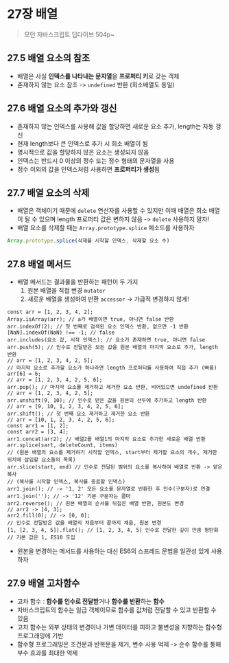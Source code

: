 # 27장 배열
> 모던 자바스크립트 딥다이브 504p~
## 27.5 배열 요소의 참조

- 배열은 사실 **인덱스를 나타내는 문자열**을 **프로퍼티 키**로 갖는 객체
- 존재하지 않는 요소 참조 -> `undefined` 반환 (희소배열도 동일)

## 27.6 배열 요소의 추가와 갱신

- 존재하지 않는 인덱스를 사용해 값을 할당하면 새로운 요소 추가, length는 자동 갱신
- 현재 length보다 큰 인덱스로 추가 시 희소 배열이 됨
- 명시적으로 값을 할당하지 않은 요소는 생성되지 않음
- 인덱스는 반드시 0 이상의 정수 또는 정수 형태의 문자열을 사용
- 정수 이외의 값을 인덱스처럼 사용하면 **프로퍼티가 생성**됨

## 27.7 배열 요소의 삭제

- 배열은 객체이기 때문에 `delete` 연산자를 사용할 수 있지만 이때 배열은 희소 배열이 될 수 있으며 length 프로퍼티 값은 변하지 않음 -> `delete` 사용하지 말자!
- 배열 요소를 삭제할 때는 `Array.prototype.splice` 메소드를 사용하자

```javascript
Array.prototype.splice(삭제를 시작할 인덱스, 삭제할 요소 수)
```

## 27.8 배열 메서드

- 배열 메서드는 결과물을 반환하는 패턴이 두 가지
    1. 원본 배열을 직접 변경 `mutator`
    2. 새로운 배열을 생성하여 반환 `accessor` -> 가급적 변경하지 않게!

```javascript=
const arr = [1, 2, 3, 4, 2];
Array.isArray(arr); // a가 배열이면 true, 아니면 false 반환
arr.indexOf(2); // 첫 번째로 검색된 요소 인덱스 반환, 없으면 -1 반환
[NaN].indexOf(NaN) !== -1; // false
arr.includes(요소 값, 시작 인덱스); // 요소가 존재하면 true, 아니면 false
arr.push(5); // 인수로 전달받은 모든 값을 원본 배열의 마지막 요소로 추가, length 반환
// arr = [1, 2, 3, 4, 2, 5];
// 마지막 요소로 추가할 요소가 하나라면 length 프로퍼티를 사용하여 직접 추가 (빠름)
arr[6] = 6;
// arr = [1, 2, 3, 4, 2, 5, 6];
arr.pop(); // 마지막 요소를 제거하고 제거한 요소 반환, 비어있으면 undefined 반환
// arr = [1, 2, 3, 4, 2, 5];
arr.unshift(9, 10); // 인수로 받은 값을 원본의 선두에 추가하고 length 반환
// arr = [9, 10, 1, 2, 3, 4, 2, 5, 6];
arr.shift(); // 첫 번째 요소 제거하고 제거한 요소 반환
// arr = [10, 1, 2, 3, 4, 2, 5, 6];
const arr1 = [1, 2];
const arr2 = [3, 4];
arr1.concat(arr2); // 배열2를 배열1의 마지막 요소로 추가한 새로운 배열 반환
arr.splice(sart, deleteCount, items)
// (원본 배열의 요소를 제거하기 시작할 인덱스, start부터 제거할 요소의 개수, 제거한 위치에 삽입할 요소들의 목록)
arr.slice(start, end) // 인수로 전달된 범위의 요소를 복사하여 배열로 반환 -> 얕은 복사
// (복사를 시작할 인덱스, 복사를 종료할 인덱스)
arr1.join(); // -> '1, 2' 모든 요소를 문자열로 반환한 후 인수(구분자)로 연결
arr1.join(''); // -> '12' 기본 구분자는 콤마
arr2.reverse(); // 원본 배열의 순서를 뒤집은 배열 반환, 원본도 변경
// arr2 -> [4, 3];
arr2.fill(0); // -> [0, 0];
// 인수로 전달받은 값을 배열의 처음부터 끝까지 채움, 원본 변경
[1, [2, 3, 4, 5]].flat(); // [1, 2, 3, 4, 5] 인수로 전달한 깊이 만큼 평탄화
// 기본 값은 1, ES10 도입
```

- 원본을 변경하는 메서드를 사용하는 대신 ES6의 스프레드 문법을 일관성 있게 사용하자

## 27.9 배열 고차함수

- 고차 함수 : **함수를 인수로 전달받**거나 **함수를 반환**하는 **함수**
- 자바스크립트의 함수는 일급 객체이므로 함수를 값처럼 전달할 수 있고 반환할 수 있음
- 고차 함수는 외부 상태의 변경이나 가변 데이터를 피하고 불변성을 지향하는 함수형 프로그래밍에 기반
- 함수형 프로그래밍은 조건문과 반복문을 제거, 변수 사용 억제 -> 순수 함수를 통해 부수 효과를 최대한 억제